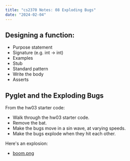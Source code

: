 ```yaml
---
title: "cs2370 Notes: 08 Exploding Bugs"
date: "2024-02-04"
---
```


## Designing a function:

 - Purpose statement
 - Signature (e.g. int -> int)
 - Examples
 - Stub
 - Standard pattern
 - Write the body
 - Asserts


## Pyglet and the Exploding Bugs

From the hw03 starter code:

 - Walk through the hw03 starter code.
 - Remove the bat.
 - Make the bugs move in a sin wave, at varying speeds.
 - Make the bugs explode when they hit each other.

Here's an explosion:

 - [boom.png](./images/boom.png)
